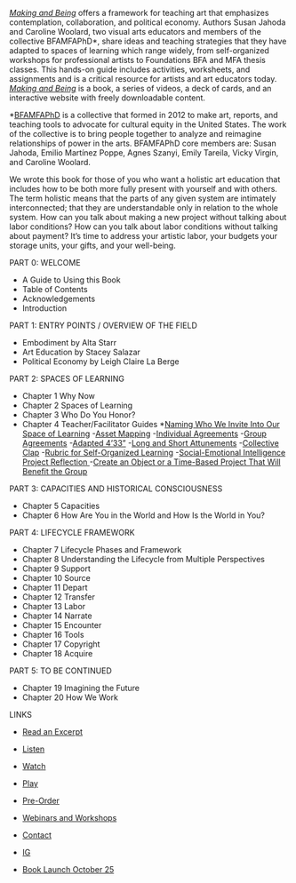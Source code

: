 [_Making and Being_](https://store.pioneerworks.org/products/making-and-being) offers a framework for teaching art that emphasizes contemplation, collaboration, and political economy. Authors Susan Jahoda and Caroline Woolard, two visual arts educators and members of the collective BFAMFAPhD*, share ideas and teaching strategies that they have adapted to spaces of learning which range widely, from self-organized workshops for professional artists to Foundations BFA and MFA thesis classes. This hands-on guide includes activities, worksheets, and assignments and is a critical resource for artists and art educators today. [_Making and Being_](https://store.pioneerworks.org/products/making-and-being) is a book, a series of videos, a deck of cards, and an interactive website with freely downloadable content. 

*[BFAMFAPhD](http://bfamfaphd.com) is a collective that formed in 2012 to make art, reports, and teaching tools to advocate for cultural equity in the United States. The work of the collective is to bring people together to analyze and reimagine relationships of power in the arts. BFAMFAPhD core members are: Susan Jahoda, Emilio Martínez Poppe, Agnes Szanyi, Emily Tareila, Vicky Virgin, and Caroline Woolard. 


We wrote this book for those of you who want a holistic art education that includes how to be both more fully present with yourself and with others. The term holistic means that the parts of any given system are intimately interconnected; that they are understandable only in relation to the whole system. How can you talk about making a new project without talking about labor conditions? How can you talk about labor conditions without talking about payment? It’s time to address your artistic labor, your budgets your storage units, your gifts, and your well-being.


PART 0: WELCOME
 
 * A Guide to Using this Book
 * Table of Contents 
 * Acknowledgements  
 * Introduction  
 
PART 1: ENTRY POINTS / OVERVIEW OF THE FIELD

* Embodiment by Alta Starr
* Art Education by Stacey Salazar
* Political Economy by Leigh Claire La Berge
 
PART 2: SPACES OF LEARNING
* Chapter 1	Why Now
* Chapter 2	Spaces of Learning 
* Chapter 3	Who Do You Honor? 
* Chapter 4	Teacher/Facilitator Guides
    *[Naming Who We Invite Into Our Space of Learning](http://bfamfaphd.com/wp-content/uploads/2019/08/Naming-Who-We-Invite-Into-Our-Space-of-Learning-draft-excerpt-Making-and-Being-Woolard-Jahoda.pdf)
    -[Asset Mapping](http://bfamfaphd.com/wp-content/uploads/2019/08/Asset-Mapping-draft-excerpt-from-Making-an-Being.pdf)
    -[Individual Agreements](http://bfamfaphd.com/wp-content/uploads/2019/08/Asset-Mapping-draft-excerpt-from-Making-an-Being.pdf)
    -[Group Agreements](http://bfamfaphd.com/wp-content/uploads/2019/08/Group-Agreements-draft-excerpt-from-Making-an-Being-Woolard-Jahoda.pdf)
    -[Adapted 4’33”](http://bfamfaphd.com/wp-content/uploads/2019/08/433-draft-excerpt-from-Making-an-Being-Woolard-Jahoda.pdf)
    -[Long and Short Attunements](http://bfamfaphd.com/wp-content/uploads/2019/08/Long-and-Short-Attunement-draft-excerpt-from-Making-an-Being-Woolard-Jahoda.pdf)
    -[Collective Clap](http://bfamfaphd.com/wp-content/uploads/2019/08/Collective-Clap-draft-excerpt-from-Making-an-Being-Woolard-Jahoda.pdf)
    -[Rubric for Self-Organized Learning](http://bfamfaphd.com/wp-content/uploads/2019/08/Rubric-for-Self-Organized-Learning-draft-excerpt-from-Making-an-Being-Woolard-Jahoda.pdf)
    -[Social-Emotional Intelligence Project Reflection ](http://bfamfaphd.com/wp-content/uploads/2019/08/Social-Emotional-Intelligence-Reflection-draft-excerpt-from-Making-an-Being-Woolard-Jahoda.pdf)
    -[Create an Object or a Time-Based Project That Will Benefit the Group ](http://bfamfaphd.com/wp-content/uploads/2019/08/What-does-this-classroom-want-excerpt-assignment-Making-and-Being-Woolard-Jahoda.pdf)

PART 3: CAPACITIES AND HISTORICAL CONSCIOUSNESS
* Chapter 5	Capacities
* Chapter 6	How Are You in the World and How Is the World in You? 

PART 4: LIFECYCLE FRAMEWORK
* Chapter 7	Lifecycle Phases and Framework
* Chapter 8	Understanding the Lifecycle from Multiple Perspectives  
* Chapter 9     Support
* Chapter 10	Source
* Chapter 11	Depart
* Chapter 12	Transfer
* Chapter 13	Labor
* Chapter 14	Narrate
* Chapter 15	Encounter
* Chapter 16	Tools
* Chapter 17	Copyright
* Chapter 18	Acquire
 
PART 5: TO BE CONTINUED
* Chapter 19	Imagining the Future
* Chapter 20	How We Work


LINKS

* [Read an Excerpt](http://bfamfaphd.com/wp-content/uploads/2017/01/makingandbeing-digitalPDF.pdf)
* [Listen](http://badatsports.com/?s=bfamfaphd)
* [Watch](https://vimeo.com/bfamfaphd)
* [Play](http://bfamfaphd.com/cards/)
* [Pre-Order](https://store.pioneerworks.org/products/making-and-being)
* [Webinars and Workshops](https://docs.google.com/forms/d/e/1FAIpQLScnQOXXKfHIMhmjesL78RqXhSmZVMj5rdw0hfmBi3dFJQJ8pQ/viewform?usp=sf_link)
* [Contact](mailto:info@bfamfaphd.com?subject=MakingandBeing)
* [IG](https://www.instagram.com/makingandbeing/)


* [Book Launch October 25](https://www.hauserwirth.com/stories/23276-making-conversations-art-pedagogy)


